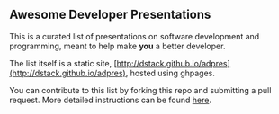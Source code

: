 ## Awesome Developer Presentations

This is a curated list of presentations on software development and programming, meant to help make **you** a better developer.

The list itself is a static site, [http://dstack.github.io/adpres](http://dstack.github.io/adpres), hosted using ghpages.

You can contribute to this list by forking this repo and submitting a pull request.  More detailed instructions can be found [here](CONTRIBUTING.md).
